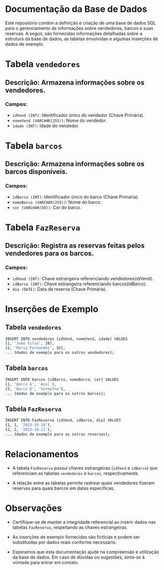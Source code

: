 # Documentação da Base de Dados
Este repositório contém a definição e criação de uma base de dados SQL para o gerenciamento de informações sobre vendedores, barcos e suas reservas. A seguir, são fornecidas informações detalhadas sobre a estrutura da base de dados, as tabelas envolvidas e algumas inserções de dados de exemplo.

# Tabela `vendedores`
## Descrição: Armazena informações sobre os vendedores.

### Campos:

- `idVend (INT)`: Identificador único do vendedor (Chave Primária).
- `nomeVend (VARCHAR(255))`: Nome do vendedor.
- `idade (INT)`: Idade do vendedor.


# Tabela `barcos`
## Descrição: Armazena informações sobre os barcos disponíveis.

### Campos:

- `idBarco (INT)`: Identificador único do barco (Chave Primária).
- `nomeBarco (VARCHAR(255))`: Nome do barco.
- `cor (VARCHAR(50))`: Cor do barco.

# Tabela `FazReserva`
## Descrição: Registra as reservas feitas pelos vendedores para os barcos.

### Campos:

- `idVend (INT)`: Chave estrangeira referenciando vendedores(idVend).
- `idBarco (INT)`: Chave estrangeira referenciando barcos(idBarco).
- `dia (DATE)`: Data da reserva (Chave Primária).

# Inserções de Exemplo
 ## Tabela `vendedores`
```bash
INSERT INTO vendedores (idVend, nomeVend, idade) VALUES
(1, 'João Silva', 28),
(2, 'Maria Fernandes', 32),
... (dados de exemplo para os outros vendedores);
````

## Tabela `barcos`
```bash
INSERT INTO barcos (idBarco, nomeBarco, cor) VALUES
(1, 'Barco A', 'Azul'),
(2, 'Barco B', 'Vermelho'),
... (dados de exemplo para os outros barcos);
```

## Tabela `FazReserva`
```bash
INSERT INTO FazReserva (idVend, idBarco, dia) VALUES
(1, 1, '2023-10-10'),
(2, 2, '2023-10-11'),
... (dados de exemplo para as outras reservas);
```

# Relacionamentos

- A tabela `FazReserva` possui chaves estrangeiras (`idVend` e `idBarco`) que referenciam as tabelas `vendedores` e `barcos`, respectivamente.

- A relação entre as tabelas permite rastrear quais vendedores fizeram reservas para quais barcos em datas específicas.

# Observações

- Certifique-se de manter a integridade referencial ao inserir dados nas tabelas `FazReserva`, respeitando as chaves estrangeiras.

- As inserções de exemplo fornecidas são fictícias e podem ser substituídas por dados reais conforme necessário.

- Esperamos que esta documentação ajude na compreensão e utilização da base de dados. Em caso de dúvidas ou sugestões, sinta-se à vontade para entrar em contato.




